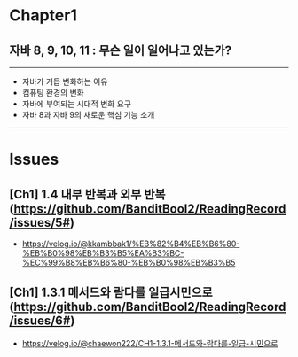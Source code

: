 # Chapter1
## 자바 8, 9, 10, 11 : 무슨 일이 일어나고 있는가?

---
- 자바가 거듭 변화하는 이유
- 컴퓨팅 환경의 변화
- 자바에 부여되는 시대적 변화 요구
- 자바 8과 자바 9의 새로운 핵심 기능 소개

---

# Issues

## [Ch1] 1.4 내부 반복과 외부 반복(https://github.com/BanditBool2/ReadingRecord/issues/5#)
- https://velog.io/@kkambbak1/%EB%82%B4%EB%B6%80-%EB%B0%98%EB%B3%B5%EA%B3%BC-%EC%99%B8%EB%B6%80-%EB%B0%98%EB%B3%B5

## [Ch1] 1.3.1 메서드와 람다를 일급시민으로 (https://github.com/BanditBool2/ReadingRecord/issues/6#)
- https://velog.io/@chaewon222/CH1-1.3.1-메서드와-람다를-일급-시민으로
